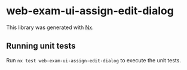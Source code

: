 # web-exam-ui-assign-edit-dialog

This library was generated with [Nx](https://nx.dev).

## Running unit tests

Run `nx test web-exam-ui-assign-edit-dialog` to execute the unit tests.
